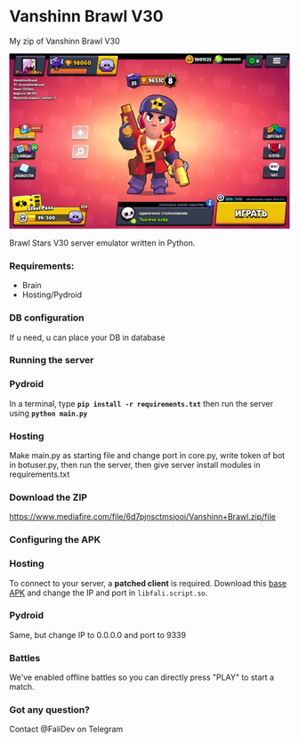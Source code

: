 # Vanshinn Brawl V30

My zip of Vanshinn Brawl V30

![a screenshot lol](https://github.com/BrawlStarsApkZip/Brawl-Stars-V30/blob/main/Screenshot_20250416-180652.png)

Brawl Stars V30 server emulator written in Python.

### Requirements:
- Brain
- Hosting/Pydroid

### DB configuration
If u need, u can place your DB in database

### Running the server
### Pydroid
In a terminal, type __`pip install -r requirements.txt`__ then run the server using __`python main.py`__
### Hosting
Make main.py as starting file and change port in core.py, write token of bot in botuser.py, then run the server, then give server install modules in requirements.txt

### Download the ZIP
https://www.mediafire.com/file/6d7pjnsctmsjooi/Vanshinn+Brawl.zip/file

### Configuring the APK
### Hosting
To connect to your server, a **patched client** is required. Download this [base APK](https://disk.yandex.ru/d/mAVjMk1WzzXMRg) and change the IP and port in `libfali.script.so`.
### Pydroid
Same, but change IP to 0.0.0.0 and port to 9339
### Battles
We've enabled offline battles so you can directly press "PLAY" to start a match.

### Got any question?
Contact @FaliDev on Telegram
